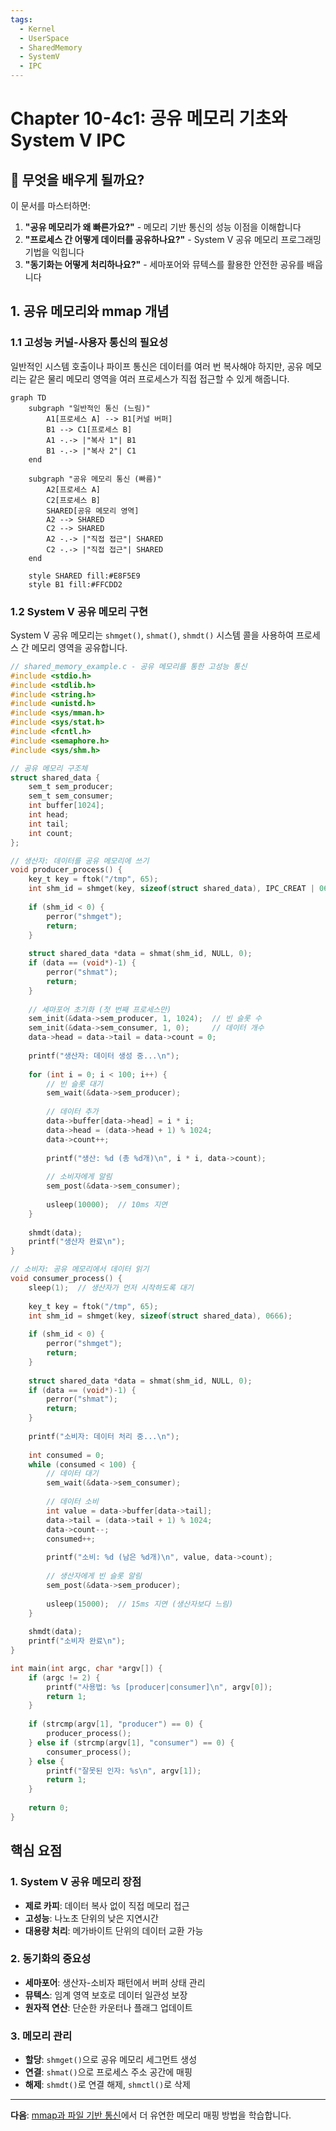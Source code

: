 ```yaml
---
tags:
  - Kernel
  - UserSpace
  - SharedMemory
  - SystemV
  - IPC
---
```


# Chapter 10-4c1: 공유 메모리 기초와 System V IPC

## 🎯 무엇을 배우게 될까요?

이 문서를 마스터하면:

1. **"공유 메모리가 왜 빠른가요?"** - 메모리 기반 통신의 성능 이점을 이해합니다
2. **"프로세스 간 어떻게 데이터를 공유하나요?"** - System V 공유 메모리 프로그래밍 기법을 익힙니다
3. **"동기화는 어떻게 처리하나요?"** - 세마포어와 뮤텍스를 활용한 안전한 공유를 배웁니다

## 1. 공유 메모리와 mmap 개념

### 1.1 고성능 커널-사용자 통신의 필요성

일반적인 시스템 호출이나 파이프 통신은 데이터를 여러 번 복사해야 하지만, 공유 메모리는 같은 물리 메모리 영역을 여러 프로세스가 직접 접근할 수 있게 해줍니다.

```mermaid
graph TD
    subgraph "일반적인 통신 (느림)"
        A1[프로세스 A] --> B1[커널 버퍼]
        B1 --> C1[프로세스 B]
        A1 -.-> |"복사 1"| B1
        B1 -.-> |"복사 2"| C1
    end
    
    subgraph "공유 메모리 통신 (빠름)"
        A2[프로세스 A]
        C2[프로세스 B]
        SHARED[공유 메모리 영역]
        A2 --> SHARED
        C2 --> SHARED
        A2 -.-> |"직접 접근"| SHARED
        C2 -.-> |"직접 접근"| SHARED
    end
    
    style SHARED fill:#E8F5E9
    style B1 fill:#FFCDD2
```

### 1.2 System V 공유 메모리 구현

System V 공유 메모리는 `shmget()`, `shmat()`, `shmdt()` 시스템 콜을 사용하여 프로세스 간 메모리 영역을 공유합니다.

```c
// shared_memory_example.c - 공유 메모리를 통한 고성능 통신
#include <stdio.h>
#include <stdlib.h>
#include <string.h>
#include <unistd.h>
#include <sys/mman.h>
#include <sys/stat.h>
#include <fcntl.h>
#include <semaphore.h>
#include <sys/shm.h>

// 공유 메모리 구조체
struct shared_data {
    sem_t sem_producer;
    sem_t sem_consumer;
    int buffer[1024];
    int head;
    int tail;
    int count;
};

// 생산자: 데이터를 공유 메모리에 쓰기
void producer_process() {
    key_t key = ftok("/tmp", 65);
    int shm_id = shmget(key, sizeof(struct shared_data), IPC_CREAT | 0666);
    
    if (shm_id < 0) {
        perror("shmget");
        return;
    }
    
    struct shared_data *data = shmat(shm_id, NULL, 0);
    if (data == (void*)-1) {
        perror("shmat");
        return;
    }
    
    // 세마포어 초기화 (첫 번째 프로세스만)
    sem_init(&data->sem_producer, 1, 1024);  // 빈 슬롯 수
    sem_init(&data->sem_consumer, 1, 0);     // 데이터 개수
    data->head = data->tail = data->count = 0;
    
    printf("생산자: 데이터 생성 중...\n");
    
    for (int i = 0; i < 100; i++) {
        // 빈 슬롯 대기
        sem_wait(&data->sem_producer);
        
        // 데이터 추가
        data->buffer[data->head] = i * i;
        data->head = (data->head + 1) % 1024;
        data->count++;
        
        printf("생산: %d (총 %d개)\n", i * i, data->count);
        
        // 소비자에게 알림
        sem_post(&data->sem_consumer);
        
        usleep(10000);  // 10ms 지연
    }
    
    shmdt(data);
    printf("생산자 완료\n");
}

// 소비자: 공유 메모리에서 데이터 읽기
void consumer_process() {
    sleep(1);  // 생산자가 먼저 시작하도록 대기
    
    key_t key = ftok("/tmp", 65);
    int shm_id = shmget(key, sizeof(struct shared_data), 0666);
    
    if (shm_id < 0) {
        perror("shmget");
        return;
    }
    
    struct shared_data *data = shmat(shm_id, NULL, 0);
    if (data == (void*)-1) {
        perror("shmat");
        return;
    }
    
    printf("소비자: 데이터 처리 중...\n");
    
    int consumed = 0;
    while (consumed < 100) {
        // 데이터 대기
        sem_wait(&data->sem_consumer);
        
        // 데이터 소비
        int value = data->buffer[data->tail];
        data->tail = (data->tail + 1) % 1024;
        data->count--;
        consumed++;
        
        printf("소비: %d (남은 %d개)\n", value, data->count);
        
        // 생산자에게 빈 슬롯 알림
        sem_post(&data->sem_producer);
        
        usleep(15000);  // 15ms 지연 (생산자보다 느림)
    }
    
    shmdt(data);
    printf("소비자 완료\n");
}

int main(int argc, char *argv[]) {
    if (argc != 2) {
        printf("사용법: %s [producer|consumer]\n", argv[0]);
        return 1;
    }
    
    if (strcmp(argv[1], "producer") == 0) {
        producer_process();
    } else if (strcmp(argv[1], "consumer") == 0) {
        consumer_process();
    } else {
        printf("잘못된 인자: %s\n", argv[1]);
        return 1;
    }
    
    return 0;
}
```

## 핵심 요점

### 1. System V 공유 메모리 장점

- **제로 카피**: 데이터 복사 없이 직접 메모리 접근
- **고성능**: 나노초 단위의 낮은 지연시간
- **대용량 처리**: 메가바이트 단위의 데이터 교환 가능

### 2. 동기화의 중요성

- **세마포어**: 생산자-소비자 패턴에서 버퍼 상태 관리
- **뮤텍스**: 임계 영역 보호로 데이터 일관성 보장
- **원자적 연산**: 단순한 카운터나 플래그 업데이트

### 3. 메모리 관리

- **할당**: `shmget()`으로 공유 메모리 세그먼트 생성
- **연결**: `shmat()`으로 프로세스 주소 공간에 매핑
- **해제**: `shmdt()`로 연결 해제, `shmctl()`로 삭제

---

**다음**: [mmap과 파일 기반 통신](04c2-mmap-file-communication.md)에서 더 유연한 메모리 매핑 방법을 학습합니다.
